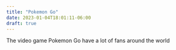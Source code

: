 ```yaml
---
title: "Pokemon Go"
date: 2023-01-04T18:01:11-06:00
draft: true
---
```


The video game Pokemon Go have a lot of fans around the world